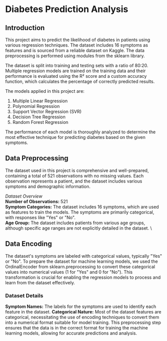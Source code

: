 # Diabetes Prediction Analysis 
## Introduction
This project aims to predict the likelihood of diabetes in patients using various regression techniques. The dataset includes 16 symptoms as features and is sourced from a reliable dataset on Kaggle. The data preprocessing is performed using modules from the sklearn library.

The dataset is split into training and testing sets with a ratio of 80:20. Multiple regression models are trained on the training data and their performance is evaluated using the R² score and a custom accuracy function, which calculates the percentage of correctly predicted results.

The models applied in this project are:

1. Multiple Linear Regression
2. Polynomial Regression
3. Support Vector Regression (SVR)
4. Decision Tree Regression
5. Random Forest Regression

The performance of each model is thoroughly analyzed to determine the most effective technique for predicting diabetes based on the given symptoms.
## Data Preprocessing
The dataset used in this project is comprehensive and well-prepared, containing a total of 521 observations with no missing values. Each observation represents a patient, and the dataset includes various symptoms and demographic information.

*Dataset Overview* \
**Number of Observations:** 521 \
**Symptom Categories:** The dataset includes 16 symptoms, which are used as features to train the models. The symptoms are primarily categorical, with responses like "Yes" or "No". \
**Age Group:** The dataset includes patients from various age groups, although specific age ranges are not explicitly detailed in the dataset. \

## Data Encoding
The dataset's symptoms are labeled with categorical values, typically "Yes" or "No". To prepare the dataset for machine learning models, we used the OrdinalEncoder from sklearn.preprocessing to convert these categorical values into numerical values (1 for "Yes" and 0 for "No"). This transformation is crucial for enabling the regression models to process and learn from the dataset effectively.

### Dataset Details
**Symptom Names:** The labels for the symptoms are used to identify each feature in the dataset.
**Categorical Nature:** Most of the dataset features are categorical, necessitating the use of encoding techniques to convert them into a numerical format suitable for model training.
This preprocessing step ensures that the data is in the correct format for training the machine learning models, allowing for accurate predictions and analysis.



